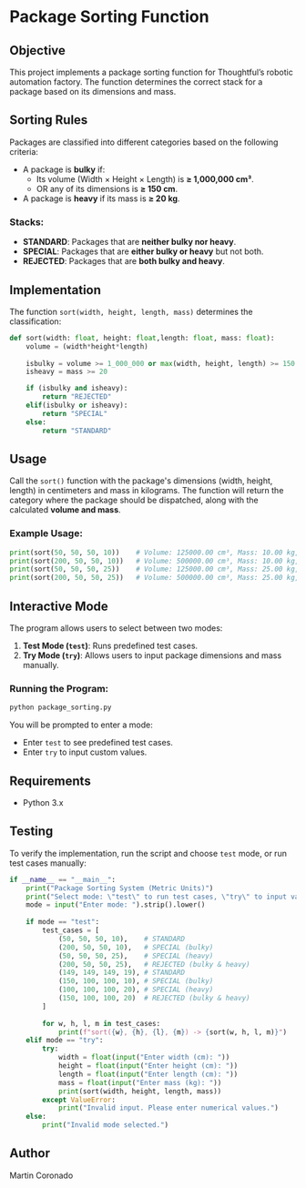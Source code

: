 # Package Sorting Function

## Objective
This project implements a package sorting function for Thoughtful’s robotic automation factory. The function determines the correct stack for a package based on its dimensions and mass.

## Sorting Rules
Packages are classified into different categories based on the following criteria:

- A package is **bulky** if:
  - Its volume (Width × Height × Length) is **≥ 1,000,000 cm³**.
  - OR any of its dimensions is **≥ 150 cm**.
- A package is **heavy** if its mass is **≥ 20 kg**.

### Stacks:
- **STANDARD**: Packages that are **neither bulky nor heavy**.
- **SPECIAL**: Packages that are **either bulky or heavy** but not both.
- **REJECTED**: Packages that are **both bulky and heavy**.

## Implementation
The function `sort(width, height, length, mass)` determines the classification:

```python
def sort(width: float, height: float,length: float, mass: float):
    volume = (width*height*length)
    
    isbulky = volume >= 1_000_000 or max(width, height, length) >= 150
    isheavy = mass >= 20

    if (isbulky and isheavy):
        return "REJECTED"
    elif(isbulky or isheavy):
        return "SPECIAL"
    else:
        return "STANDARD"
```

## Usage
Call the `sort()` function with the package's dimensions (width, height, length) in centimeters and mass in kilograms. The function will return the category where the package should be dispatched, along with the calculated **volume and mass**.

### Example Usage:
```python
print(sort(50, 50, 50, 10))    # Volume: 125000.00 cm³, Mass: 10.00 kg, Category: STANDARD
print(sort(200, 50, 50, 10))   # Volume: 500000.00 cm³, Mass: 10.00 kg, Category: SPECIAL
print(sort(50, 50, 50, 25))    # Volume: 125000.00 cm³, Mass: 25.00 kg, Category: SPECIAL
print(sort(200, 50, 50, 25))   # Volume: 500000.00 cm³, Mass: 25.00 kg, Category: REJECTED
```

## Interactive Mode
The program allows users to select between two modes:
1. **Test Mode (`test`)**: Runs predefined test cases.
2. **Try Mode (`try`)**: Allows users to input package dimensions and mass manually.

### Running the Program:
```sh
python package_sorting.py
```
You will be prompted to enter a mode:
- Enter `test` to see predefined test cases.
- Enter `try` to input custom values.

## Requirements
- Python 3.x

## Testing
To verify the implementation, run the script and choose `test` mode, or run test cases manually:

```python
if __name__ == "__main__":
    print("Package Sorting System (Metric Units)")
    print("Select mode: \"test\" to run test cases, \"try\" to input values manually")
    mode = input("Enter mode: ").strip().lower()
    
    if mode == "test":
        test_cases = [
            (50, 50, 50, 10),    # STANDARD
            (200, 50, 50, 10),   # SPECIAL (bulky)
            (50, 50, 50, 25),    # SPECIAL (heavy)
            (200, 50, 50, 25),   # REJECTED (bulky & heavy)
            (149, 149, 149, 19), # STANDARD
            (150, 100, 100, 10), # SPECIAL (bulky)
            (100, 100, 100, 20), # SPECIAL (heavy)
            (150, 100, 100, 20)  # REJECTED (bulky & heavy)
        ]
        
        for w, h, l, m in test_cases:
            print(f"sort({w}, {h}, {l}, {m}) -> {sort(w, h, l, m)}")
    elif mode == "try":
        try:
            width = float(input("Enter width (cm): "))
            height = float(input("Enter height (cm): "))
            length = float(input("Enter length (cm): "))
            mass = float(input("Enter mass (kg): "))
            print(sort(width, height, length, mass))
        except ValueError:
            print("Invalid input. Please enter numerical values.")
    else:
        print("Invalid mode selected.")
```

## Author
Martin Coronado


